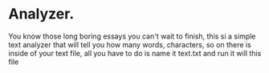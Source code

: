 # Analyzer.
You know those long boring essays you can't wait to finish, this si a simple text analyzer that will tell you how many words, characters, so on there is inside of your text file, all you have to do is name it text.txt and run it will this file
